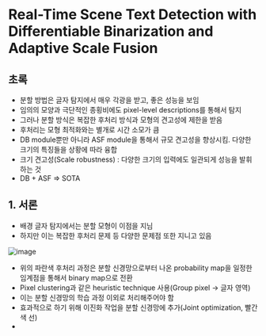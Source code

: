 # Real-Time Scene Text Detection with Differentiable Binarization and Adaptive Scale Fusion

## 초록
- 분할 방법은 글자 탐지에서 매우 각광을 받고, 좋은 성능을 보임
- 임의의 모양과 극단적인 종횡비에도 pixel-level descriptions를 통해서 탐지
- 그러나 분할 방식은 복잡한 후처리 방식과 모형의 견고성에 제한을 받음
- 후처리는 모형 최적화와는 별개로 시간 소모가 큼
- DB module뿐만 아니라 ASF module을 통해서 규모 견고성을 향상시킴. 다양한 크기의 특징들을 상황에 따라 융합
- 크기 견고성(Scale robustness) : 다양한 크기의 입력에도 일관되게 성능을 발휘하는 것
- DB + ASF => SOTA

## 1. 서론
- 배경 글자 탐지에서는 분할 모형이 이점을 지님
- 하지만 이는 복잡한 후처리 문제 등 다양한 문제점 또한 지니고 있음

![image](https://github.com/user-attachments/assets/1bf2759b-0276-48f7-872c-b24744d1cc29)

- 위의 파란색 후처리 과정은 분할 신경망으로부터 나온 probability map을 일정한 임계점을 통해서 binary map으로 전환
- Pixel clustering과 같은 heuristic technique 사용(Group pixel -> 글자 영역)
- 이는 분할 신경망의 학습 과정 이외로 처리해주어야 함
- 효과적으로 하기 위해 이진화 작업을 분할 신경망에 추가(Joint optimization, 빨간색 선)
- 
